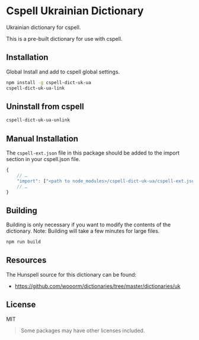 # Cspell Ukrainian Dictionary

Ukrainian dictionary for cspell.

This is a pre-built dictionary for use with cspell.

## Installation

Global Install and add to cspell global settings.

```sh
npm install -g cspell-dict-uk-ua
cspell-dict-uk-ua-link
```

## Uninstall from cspell

```sh
cspell-dict-uk-ua-unlink
```

## Manual Installation

The `cspell-ext.json` file in this package should be added to the import section in your cspell.json file.

```javascript
{
    // …
    "import": ["<path to node_modules>/cspell-dict-uk-ua/cspell-ext.json"],
    // …
}
```

## Building

Building is only necessary if you want to modify the contents of the dictionary. Note: Building will take a few minutes for large files.

```sh
npm run build
```

## Resources

The Hunspell source for this dictionary can be found:

* https://github.com/wooorm/dictionaries/tree/master/dictionaries/uk

## License

MIT

> Some packages may have other licenses included.

